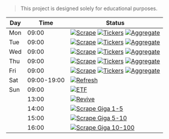 > This project is designed solely for educational purposes.


| Day | Time        | Status |
|-----|-------------|--------|
| Mon | 09:00       | [![Scrape](https://github.com/mmiliukas/screeners/actions/workflows/scrape.yml/badge.svg)](https://github.com/mmiliukas/screeners/actions/workflows/scrape.yml) [![Tickers](https://github.com/mmiliukas/screeners/actions/workflows/tickers.yml/badge.svg)](https://github.com/mmiliukas/screeners/actions/workflows/tickers.yml) [![Aggregate](https://github.com/mmiliukas/screeners/actions/workflows/aggregate.yml/badge.svg)](https://github.com/mmiliukas/screeners/actions/workflows/aggregate.yml) |
| Tue | 09:00       | [![Scrape](https://github.com/mmiliukas/screeners/actions/workflows/scrape.yml/badge.svg)](https://github.com/mmiliukas/screeners/actions/workflows/scrape.yml) [![Tickers](https://github.com/mmiliukas/screeners/actions/workflows/tickers.yml/badge.svg)](https://github.com/mmiliukas/screeners/actions/workflows/tickers.yml) [![Aggregate](https://github.com/mmiliukas/screeners/actions/workflows/aggregate.yml/badge.svg)](https://github.com/mmiliukas/screeners/actions/workflows/aggregate.yml) |
| Wed | 09:00       | [![Scrape](https://github.com/mmiliukas/screeners/actions/workflows/scrape.yml/badge.svg)](https://github.com/mmiliukas/screeners/actions/workflows/scrape.yml) [![Tickers](https://github.com/mmiliukas/screeners/actions/workflows/tickers.yml/badge.svg)](https://github.com/mmiliukas/screeners/actions/workflows/tickers.yml) [![Aggregate](https://github.com/mmiliukas/screeners/actions/workflows/aggregate.yml/badge.svg)](https://github.com/mmiliukas/screeners/actions/workflows/aggregate.yml) |
| Thu | 09:00       | [![Scrape](https://github.com/mmiliukas/screeners/actions/workflows/scrape.yml/badge.svg)](https://github.com/mmiliukas/screeners/actions/workflows/scrape.yml) [![Tickers](https://github.com/mmiliukas/screeners/actions/workflows/tickers.yml/badge.svg)](https://github.com/mmiliukas/screeners/actions/workflows/tickers.yml) [![Aggregate](https://github.com/mmiliukas/screeners/actions/workflows/aggregate.yml/badge.svg)](https://github.com/mmiliukas/screeners/actions/workflows/aggregate.yml) |
| Fri | 09:00       | [![Scrape](https://github.com/mmiliukas/screeners/actions/workflows/scrape.yml/badge.svg)](https://github.com/mmiliukas/screeners/actions/workflows/scrape.yml) [![Tickers](https://github.com/mmiliukas/screeners/actions/workflows/tickers.yml/badge.svg)](https://github.com/mmiliukas/screeners/actions/workflows/tickers.yml) [![Aggregate](https://github.com/mmiliukas/screeners/actions/workflows/aggregate.yml/badge.svg)](https://github.com/mmiliukas/screeners/actions/workflows/aggregate.yml) |
| Sat | 09:00-19:00 | [![Refresh](https://github.com/mmiliukas/screeners/actions/workflows/refresh.yml/badge.svg)](https://github.com/mmiliukas/screeners/actions/workflows/refresh.yml) |
| Sun | 09:00       | [![ETF](https://github.com/mmiliukas/screeners/actions/workflows/etf.yml/badge.svg)](https://github.com/mmiliukas/screeners/actions/workflows/etf.yml) |
|     | 13:00       | [![Revive](https://github.com/mmiliukas/screeners/actions/workflows/revive.yml/badge.svg)](https://github.com/mmiliukas/screeners/actions/workflows/revive.yml) |
|     | 14:00       | [![Scrape Giga 1-5](https://github.com/mmiliukas/screeners/actions/workflows/giga-1-5.yml/badge.svg)](https://github.com/mmiliukas/screeners/actions/workflows/giga-1-5.yml) |
|     | 15:00       | [![Scrape Giga 5-10](https://github.com/mmiliukas/screeners/actions/workflows/giga-5-10.yml/badge.svg)](https://github.com/mmiliukas/screeners/actions/workflows/giga-5-10.yml) |
|     | 16:00       | [![Scrape Giga 10-100](https://github.com/mmiliukas/screeners/actions/workflows/giga-10-100.yml/badge.svg)](https://github.com/mmiliukas/screeners/actions/workflows/giga-10-100.yml) |
